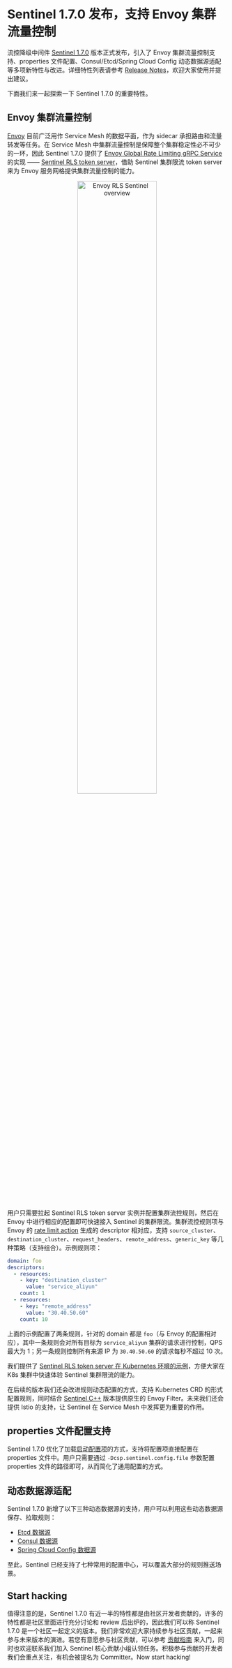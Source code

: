 # Sentinel 1.7.0 发布，支持 Envoy 集群流量控制

流控降级中间件 [Sentinel 1.7.0](https://github.com/alibaba/Sentinel/releases/tag/1.7.0) 版本正式发布，引入了 Envoy 集群流量控制支持、properties 文件配置、Consul/Etcd/Spring Cloud Config 动态数据源适配等多项新特性与改进。详细特性列表请参考 [Release Notes](https://github.com/alibaba/Sentinel/releases/tag/1.7.0)，欢迎大家使用并提出建议。

下面我们来一起探索一下 Sentinel 1.7.0 的重要特性。

## Envoy 集群流量控制

[Envoy](https://www.envoyproxy.io/) 目前广泛用作 Service Mesh 的数据平面，作为 sidecar 承担路由和流量转发等任务。在 Service Mesh 中集群流量控制是保障整个集群稳定性必不可少的一环，因此 Sentinel 1.7.0 提供了 [Envoy Global Rate Limiting gRPC Service](https://www.envoyproxy.io/docs/envoy/latest/intro/arch_overview/other_features/global_rate_limiting#arch-overview-rate-limit) 的实现 —— [Sentinel RLS token server](https://github.com/alibaba/Sentinel/tree/master/sentinel-cluster/sentinel-cluster-server-envoy-rls)，借助 Sentinel 集群限流 token server 来为 Envoy 服务网格提供集群流量控制的能力。

<div style="text-align: center;">
<img src="https://user-images.githubusercontent.com/9434884/68639837-d2266980-0540-11ea-8997-05084e2e47bb.png" alt="Envoy RLS Sentinel overview" style="width: 60%;" />
</div>

用户只需要拉起 Sentinel RLS token server 实例并配置集群流控规则，然后在 Envoy 中进行相应的配置即可快速接入 Sentinel 的集群限流。集群流控规则项与 Envoy 的 [rate limit action](https://www.envoyproxy.io/docs/envoy/latest/api-v2/api/v2/route/route.proto#envoy-api-msg-route-ratelimit) 生成的 descriptor 相对应，支持 `source_cluster`、`destination_cluster`、`request_headers`、`remote_address`、`generic_key` 等几种策略（支持组合）。示例规则项：

```yaml
domain: foo
descriptors:
  - resources:
    - key: "destination_cluster"
      value: "service_aliyun"
    count: 1
  - resources:
    - key: "remote_address"
      value: "30.40.50.60"
    count: 10
```

上面的示例配置了两条规则，针对的 domain 都是 `foo`（与 Envoy 的配置相对应），其中一条规则会对所有目标为 `service_aliyun` 集群的请求进行控制，QPS 最大为 1；另一条规则控制所有来源 IP 为 `30.40.50.60` 的请求每秒不超过 10 次。

我们提供了 [Sentinel RLS token server 在 Kubernetes 环境的示例](https://github.com/alibaba/Sentinel/tree/master/sentinel-cluster/sentinel-cluster-server-envoy-rls/sample/k8s)，方便大家在 K8s 集群中快速体验 Sentinel 集群限流的能力。

在后续的版本我们还会改进规则动态配置的方式，支持 Kubernetes CRD 的形式配置规则，同时结合 [Sentinel C++](https://github.com/alibaba/sentinel-cpp) 版本提供原生的 Envoy Filter。未来我们还会提供 Istio 的支持，让 Sentinel 在 Service Mesh 中发挥更为重要的作用。

## properties 文件配置支持

Sentinel 1.7.0 优化了加载[启动配置项](https://github.com/alibaba/Sentinel/wiki/启动配置项)的方式，支持将配置项直接配置在 properties 文件中。用户只需要通过 `-Dcsp.sentinel.config.file` 参数配置 properties 文件的路径即可，从而简化了通用配置的方式。

## 动态数据源适配

Sentinel 1.7.0 新增了以下三种动态数据源的支持，用户可以利用这些动态数据源保存、拉取规则：

- [Etcd 数据源](https://github.com/alibaba/Sentinel/tree/master/sentinel-extension/sentinel-datasource-etcd)
- [Consul 数据源](https://github.com/alibaba/Sentinel/tree/master/sentinel-extension/sentinel-datasource-consul)
- [Spring Cloud Config 数据源](https://github.com/alibaba/Sentinel/tree/master/sentinel-extension/sentinel-datasource-spring-cloud-config)

至此，Sentinel 已经支持了七种常用的配置中心，可以覆盖大部分的规则推送场景。

## Start hacking

值得注意的是，Sentinel 1.7.0 有近一半的特性都是由社区开发者贡献的，许多的特性都是社区里面进行充分讨论和 review 后出炉的，因此我们可以称 Sentinel 1.7.0 是一个社区一起定义的版本。我们非常欢迎大家持续参与社区贡献，一起来参与未来版本的演进。若您有意愿参与社区贡献，可以参考 [贡献指南](https://github.com/alibaba/Sentinel/issues/391) 来入门，同时也欢迎联系我们加入 Sentinel 核心贡献小组认领任务。积极参与贡献的开发者我们会重点关注，有机会被提名为 Committer。Now start hacking!
